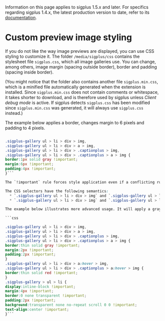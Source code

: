 Information on this page applies to sigplus 1.5.x and later. For specifics regarding sigplus 1.4.x, the latest production version to date, refer to its [documentation](http://hunyadi.info.hu/levente/en/sigplus/settings).

# Custom preview image styling #

If you do not like the way image previews are displayed, you can use CSS styling to customize it. The folder `/media/sigplus/css` contains the stylesheet file `sigplus.css`, which all image galleries use. You can change, among others, image margin (spacing outside border), border and padding (spacing inside border).

(You might notice that the folder also contains another file `sigplus.min.css`, which is a minified file automatically generated when the extension is installed. Since `sigplus.min.css` does not contain comments or whitespace, it takes shorter to download, and is therefore used by sigplus unless _Client debug mode_ is active. If sigplus detects `sigplus.css` has been modified since `sigplus.min.css` was generated, it will always use `sigplus.css` instead.)

The example below applies a border, changes margin to 6 pixels and padding to 4 pixels.

```css

.sigplus-gallery ul > li > div > img,
.sigplus-gallery ul > li > div > a > img,
.sigplus-gallery ul > li > div > .captionplus > img,
.sigplus-gallery ul > li > div > .captionplus > a > img {
border:1px solid gray !important;
margin:6px !important;
padding:4px !important;
}```

The `!important` rule forces style application even if a conflicting rule would occur in your Joomla template. Without `!important`, the style you set in `sigplus.css` may be overriden by the stylesheet of the template you use, which is included after `sigplus.css`, possibly leading to unexpected appearance.

The CSS selectors have the following semantics:
  * `.sigplus-gallery ul > li > div > img` and `.sigplus-gallery ul > li > div > a > img` are used when the preview image has no caption. The selectors with `.captionplus` are applied to images with a caption.
  * `.sigplus-gallery ul > li > div > img` and `.sigplus-gallery ul > li > div > .captionplus > img` are used when the image has no lightbox or external target URL associated with it. In contrast, `.sigplus-gallery ul > li > div > a > img` and `.sigplus-gallery ul > li > div > .captionplus > a > img` apply when clicking the image opens a lightbox or takes you to another location.

The example below illustrates more advanced usage. It will apply a gray border around thumbnail images, which changes to red when the user moves the mouse over an image. Each image cell is then surrounded by a blue border.

```css

.sigplus-gallery ul > li > div > img,
.sigplus-gallery ul > li > div > a > img,
.sigplus-gallery ul > li > div > .captionplus > img,
.sigplus-gallery ul > li > div > .captionplus > a > img {
border:thin solid gray !important;
margin:2px !important;
padding:2px !important;
}
.sigplus-gallery ul > li > div > a:hover > img,
.sigplus-gallery ul > li > div > .captionplus > a:hover > img {
border:thin solid red !important;
}
.sigplus-gallery > ul > li {
display:inline-block !important;
margin:4px !important;
border:0 none transparent !important;
padding:2px !important;
background:transparent none no-repeat scroll 0 0 !important;
text-align:center !important;
}```